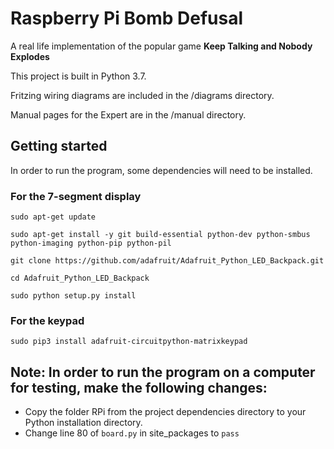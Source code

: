 # Raspberry Pi Bomb Defusal
A real life implementation of the popular game **Keep Talking and Nobody Explodes**

This project is built in Python 3.7.

Fritzing wiring diagrams are included in the /diagrams directory. 

Manual pages for the Expert are in the /manual directory.

## Getting started
In order to run the program, some dependencies will need to be installed.

### For the 7-segment display
`sudo apt-get update`

`sudo apt-get install -y git build-essential python-dev python-smbus python-imaging python-pip python-pil`

`git clone https://github.com/adafruit/Adafruit_Python_LED_Backpack.git`

`cd Adafruit_Python_LED_Backpack`

`sudo python setup.py install`

### For the keypad
`sudo pip3 install adafruit-circuitpython-matrixkeypad`

## Note: In order to run the program on a computer for testing, make the following changes:
* Copy the folder RPi from the project dependencies directory to your Python installation directory.
* Change line 80 of `board.py` in site_packages to `pass`
